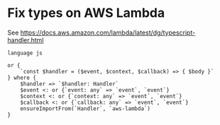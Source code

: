 # Fix types on AWS Lambda

See https://docs.aws.amazon.com/lambda/latest/dg/typescript-handler.html

```
language js

or {
    `const $handler = ($event, $context, $callback) => { $body }`
} where {
    $handler => `$handler: Handler`
    $event <: or {`event: any` => `event`, `event`}
    $context <: or {`context: any` => `event`, `event`}
    $callback <: or {`callback: any` => `event`, `event`}
    ensureImportFrom(`Handler`, `aws-lambda`)
}
```
